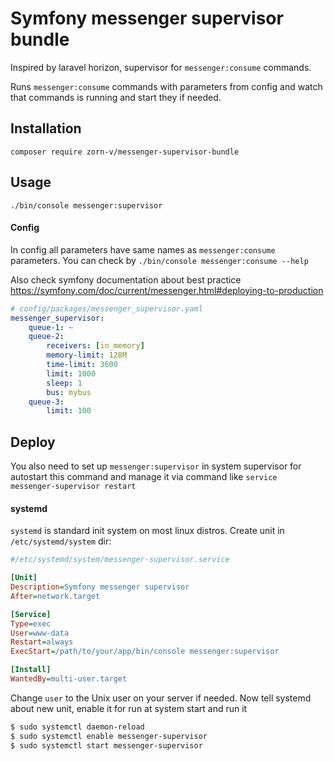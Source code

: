 # Symfony messenger supervisor bundle

Inspired by laravel horizon, supervisor for `messenger:consume` commands.

Runs `messenger:consume` commands with parameters from config and watch that commands is running and start they if needed.


## Installation

`composer require zorn-v/messenger-supervisor-bundle`


## Usage

`./bin/console messenger:supervisor`

#### Config

In config all parameters have same names as `messenger:consume` parameters.
You can check by `./bin/console messenger:consume --help`

Also check symfony documentation about best practice https://symfony.com/doc/current/messenger.html#deploying-to-production

```yaml
# config/packages/messenger_supervisor.yaml
messenger_supervisor:
    queue-1: ~
    queue-2:
        receivers: [in_memory]
        memory-limit: 128M
        time-limit: 3600
        limit: 1000
        sleep: 1
        bus: mybus
    queue-3:
        limit: 100
```

## Deploy

You also need to set up `messenger:supervisor` in system supervisor for autostart this command and manage it via command like `service messenger-supervisor restart`

#### systemd

``systemd`` is standard init system on most linux distros.
Create unit in ``/etc/systemd/system`` dir:

```ini
#/etc/systemd/system/messenger-supervisor.service

[Unit]
Description=Symfony messenger supervisor
After=network.target

[Service]
Type=exec
User=www-data
Restart=always
ExecStart=/path/to/your/app/bin/console messenger:supervisor

[Install]
WantedBy=multi-user.target
```

Change ``user`` to the Unix user on your server if needed.
Now tell systemd about new unit, enable it for run at system start and run it

```bash
$ sudo systemctl daemon-reload
$ sudo systemctl enable messenger-supervisor
$ sudo systemctl start messenger-supervisor
```
